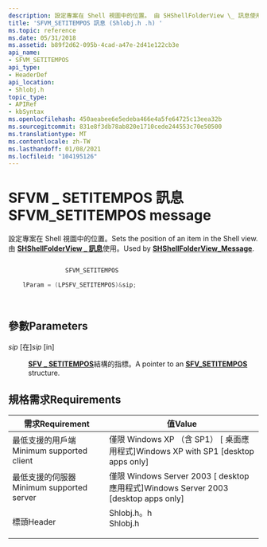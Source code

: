 ```yaml
---
description: 設定專案在 Shell 視圖中的位置。 由 SHShellFolderView \_ 訊息使用。
title: 'SFVM_SETITEMPOS 訊息 (Shlobj.h .h) '
ms.topic: reference
ms.date: 05/31/2018
ms.assetid: b89f2d62-095b-4cad-a47e-2d41e122cb3e
api_name:
- SFVM_SETITEMPOS
api_type:
- HeaderDef
api_location:
- Shlobj.h
topic_type:
- APIRef
- kbSyntax
ms.openlocfilehash: 450aeabee6e5edeba466e4a5fe64725c13eea32b
ms.sourcegitcommit: 831e8f3db78ab820e1710cede244553c70e50500
ms.translationtype: MT
ms.contentlocale: zh-TW
ms.lasthandoff: 01/08/2021
ms.locfileid: "104195126"
---
```

# <a name="sfvm_setitempos-message"></a><span data-ttu-id="31c81-104">SFVM \_ SETITEMPOS 訊息</span><span class="sxs-lookup"><span data-stu-id="31c81-104">SFVM\_SETITEMPOS message</span></span>

<span data-ttu-id="31c81-105">設定專案在 Shell 視圖中的位置。</span><span class="sxs-lookup"><span data-stu-id="31c81-105">Sets the position of an item in the Shell view.</span></span> <span data-ttu-id="31c81-106">由 [**SHShellFolderView \_ 訊息**](/windows/desktop/api/shlobj_core/nf-shlobj_core-shshellfolderview_message)使用。</span><span class="sxs-lookup"><span data-stu-id="31c81-106">Used by [**SHShellFolderView\_Message**](/windows/desktop/api/shlobj_core/nf-shlobj_core-shshellfolderview_message).</span></span>


```C++

                SFVM_SETITEMPOS 

    lParam = (LPSFV_SETITEMPOS)&sip;

            
```



## <a name="parameters"></a><span data-ttu-id="31c81-107">參數</span><span class="sxs-lookup"><span data-stu-id="31c81-107">Parameters</span></span>

<dl> <dt>

<span data-ttu-id="31c81-108">*sip* \[在\]</span><span class="sxs-lookup"><span data-stu-id="31c81-108">*sip* \[in\]</span></span>
</dt> <dd>

<span data-ttu-id="31c81-109">[**SFV \_ SETITEMPOS**](/windows/desktop/api/Shlobj/ns-shlobj-sfv_setitempos)結構的指標。</span><span class="sxs-lookup"><span data-stu-id="31c81-109">A pointer to an [**SFV\_SETITEMPOS**](/windows/desktop/api/Shlobj/ns-shlobj-sfv_setitempos) structure.</span></span>

</dd> </dl>

## <a name="requirements"></a><span data-ttu-id="31c81-110">規格需求</span><span class="sxs-lookup"><span data-stu-id="31c81-110">Requirements</span></span>



| <span data-ttu-id="31c81-111">需求</span><span class="sxs-lookup"><span data-stu-id="31c81-111">Requirement</span></span> | <span data-ttu-id="31c81-112">值</span><span class="sxs-lookup"><span data-stu-id="31c81-112">Value</span></span> |
|-------------------------------------|-------------------------------------------------------------------------------------|
| <span data-ttu-id="31c81-113">最低支援的用戶端</span><span class="sxs-lookup"><span data-stu-id="31c81-113">Minimum supported client</span></span><br/> | <span data-ttu-id="31c81-114">僅限 Windows XP （含 SP1） \[ 桌面應用程式\]</span><span class="sxs-lookup"><span data-stu-id="31c81-114">Windows XP with SP1 \[desktop apps only\]</span></span><br/>                                |
| <span data-ttu-id="31c81-115">最低支援的伺服器</span><span class="sxs-lookup"><span data-stu-id="31c81-115">Minimum supported server</span></span><br/> | <span data-ttu-id="31c81-116">僅限 Windows Server 2003 \[ desktop 應用程式\]</span><span class="sxs-lookup"><span data-stu-id="31c81-116">Windows Server 2003 \[desktop apps only\]</span></span><br/>                                |
| <span data-ttu-id="31c81-117">標頭</span><span class="sxs-lookup"><span data-stu-id="31c81-117">Header</span></span><br/>                   | <dl> <span data-ttu-id="31c81-118"><dt>Shlobj.h。h</dt></span><span class="sxs-lookup"><span data-stu-id="31c81-118"><dt>Shlobj.h</dt></span></span> </dl> |



 

 





